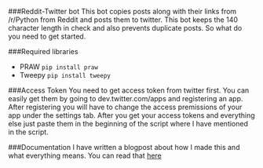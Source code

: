 ###Reddit-Twitter bot
This bot copies posts along with their links from /r/Python from Reddit and posts them to twitter. This bot keeps the 140 character length in check and also prevents duplicate posts. So what do you need to get started. 

###Required libraries
- PRAW ```pip install praw```
- Tweepy ```pip install tweepy```

###Access Token
You need to get access token from twitter first. You can easily get them by going to dev.twitter.com/apps and registering an app. After registering you will have to change the access premissions of your app under the settings tab. After you get your access tokens and everything else just paste them in the beginning of the script where I have mentioned in the script. 

###Documentation
I have written a blogpost about how I made this and what everything means. You can read that [here](http://freepythontips.wordpress.com/2013/09/14/making-a-reddit-twitter-bot/)